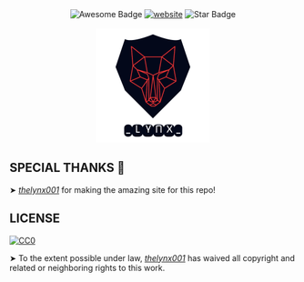 <div align="center">
<img src="https://cdn.rawgit.com/sindresorhus/awesome/d7305f38d29fed78fa85652e3a63e154dd8e8829/media/badge.svg" alt="Awesome Badge"/>
<a href="https://thelynx001.github.io/"><img src="https://img.shields.io/static/v1?label=&labelColor=505050&message=website&color=%230076D6&style=flat&logo=google-chrome&logoColor=%230076D6" alt="website"/></a>
<img src="https://img.shields.io/static/v1?label=%F0%9F%8C%9F&message=If%20Useful&style=style=flat&color=BC4E99" alt="Star Badge"/>
</div>
<br>
<div align="center">
<img alt="_lynx_" src="img/favi.png"> </img>
</div>

## SPECIAL THANKS 🙇

➤ [_thelynx001_](https://github.com/thelynx001/) for making the amazing site for this repo!

## LICENSE 

[![CC0](https://licensebuttons.net/p/zero/1.0/88x31.png)](https://creativecommons.org/publicdomain/zero/1.0/)

➤ To the extent possible under law, [_thelynx001_](https://github.com/thelynx001/) has waived all copyright and related or neighboring rights to this work.